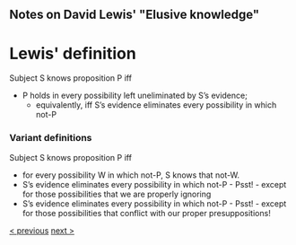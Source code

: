 
##  Notes on David Lewis' "Elusive knowledge"

# Lewis' definition

Subject S knows proposition P iff

* P holds in every possibility left uneliminated by S’s evidence;
  * equivalently, iff S’s evidence eliminates every possibility in which not-P

### Variant definitions

Subject S knows proposition P iff

* for every possibility W in which not-P, S knows that not-W.
* S’s evidence eliminates every possibility in which not-P - Psst! - except for those possibilities that we are properly ignoring
* S’s evidence eliminates every possibility in which not-P - Psst! - except for those possibilities that conflict with our proper presuppositions!

[< previous](01_fallibilism-and-scepticism.md)  [next >](03_uneliminated-possibilities.md)
